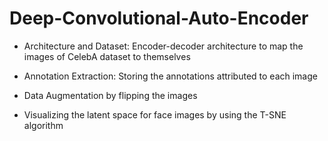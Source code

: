 # Deep-Convolutional-Auto-Encoder
* Architecture and Dataset: Encoder-decoder architecture to map the images of CelebA dataset to themselves

* Annotation Extraction: Storing the annotations attributed to each image

* Data Augmentation by flipping the images

* Visualizing the latent space for face images by using the T-SNE algorithm
